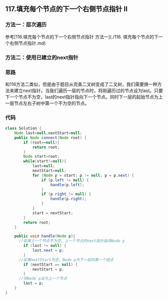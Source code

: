 ## 117.填充每个节点的下一个右侧节点指针 II

### 方法一：层次遍历

参考[116.填充每个节点的下一个右侧节点指针 方法一](./116. 填充每个节点的下一个右侧节点指针.md)

### 方法二：使用已建立的next指针

### 思路

和116方法二类似，但是由于题目从完美二叉树变成了二叉树，我们需要换一种方法来建立next指针。当我们遍历一层的节点时，将刚遍历过的节点设为last。只要下一个节点不为空，last的next指针指向下一个节点。同时下一层的起始节点为上一层节点左右子树中第一个不为空的节点。

### 代码

```java
class Solution {
    Node last=null,nextStart=null;
    public Node connect(Node root) {
        if (root==null){
            return root;
        }
        Node start=root;
        while(start!=null){
            last=null;
            nextStart=null;
            for (Node p = start; p != null; p = p.next) {
                if (p.left != null) {
                    handle(p.left);
                }
                if (p.right != null) {
                    handle(p.right);
                }
            }
            start = nextStart;
        }
        return root;
    }

    public void handle(Node p){
      //如果上一个节点不为空，上一个节点的next指针指向Node p
        if (last != null) {
            last.next = p;
        } 
      //如果nextStart为空，Node p为下一层的第一个结点
        if (nextStart == null) {
            nextStart = p;
        }
      //将Node p设为上一个节点
        last = p;
    }
}
```

